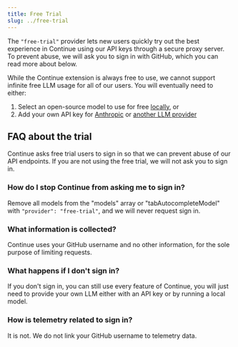 ```yaml
---
title: Free Trial
slug: ../free-trial
---
```


The `"free-trial"` provider lets new users quickly try out the best experience in Continue using our API keys through a secure proxy server. To prevent abuse, we will ask you to sign in with GitHub, which you can read more about below.

While the Continue extension is always free to use, we cannot support infinite free LLM usage for all of our users. You will eventually need to either:

1. Select an open-source model to use for free [locally](../top-level/ollama.md), or
2. Add your own API key for [Anthropic](../top-level/anthropic.md) or [another LLM provider](/customize/model-providers)

## FAQ about the trial

Continue asks free trial users to sign in so that we can prevent abuse of our API endpoints. If you are not using the free trial, we will not ask you to sign in.

### How do I stop Continue from asking me to sign in?

Remove all models from the "models" array or "tabAutocompleteModel" with `"provider": "free-trial"`, and we will never request sign in.

### What information is collected?

Continue uses your GitHub username and no other information, for the sole purpose of limiting requests.

### What happens if I don't sign in?

If you don't sign in, you can still use every feature of Continue, you will just need to provide your own LLM either with an API key or by running a local model.

### How is telemetry related to sign in?

It is not. We do not link your GitHub username to telemetry data.
